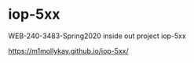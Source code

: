 # iop-5xx
WEB-240-3483-Spring2020 inside out project iop-5xx

https://m1mollykay.github.io/iop-5xx/

